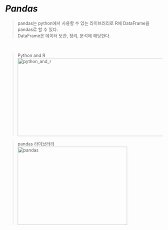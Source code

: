 *Pandas*
=====  
> pandas는 python에서 사용할 수 있는 라이브러리로 R에 DataFrame을 pandas로 할 수 있다.  
> DataFrame은 데이터 보관, 정리, 분석에 해당한다.  
<br>  
  
> Python and R  
<img src="https://user-images.githubusercontent.com/66001539/121871542-32921400-cd3f-11eb-9861-0b8a16bda0ec.png" width="550px" height="250px" title="px(픽셀) 크기 설정" alt="python_and_r"></img><br>  

> pandas 라이브러리  
<img src="https://user-images.githubusercontent.com/66001539/121871527-2e65f680-cd3f-11eb-9fbc-5fa4db2902bc.png" width="350px" height="250px" title="px(픽셀) 크기 설정" alt="pandas"></img><br>  
